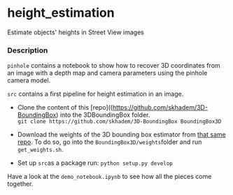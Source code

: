 # height_estimation
Estimate objects' heights in Street View images

### Description

`pinhole` contains a notebook to show how to recover 3D coordinates from an image with a depth map and camera parameters using the pinhole camera model.  

`src` contains a first pipeline for height estimation in an image. 

 - Clone the content of this [repo]((https://github.com/skhadem/3D-BoundingBox) into the 3DBoundingBox folder.  
    `git clone https://github.com/skhadem/3D-BoundingBox BoundingBox3D`
- Download the weights of the 3D bounding box estimator from [that same repo](https://github.com/skhadem/3D-BoundingBox). To do so, go into the `BoundingBox3D/weights`folder and run `get_weights.sh`.

- Set up `src`as a package run:  `python setup.py develop`

Have a look at the `demo_notebook.ipynb` to see how all the pieces come together. 
